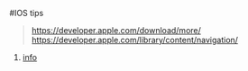 #IOS tips

> https://developer.apple.com/download/more/
> https://developer.apple.com/library/content/navigation/

1. [info](info.md "infoabc")